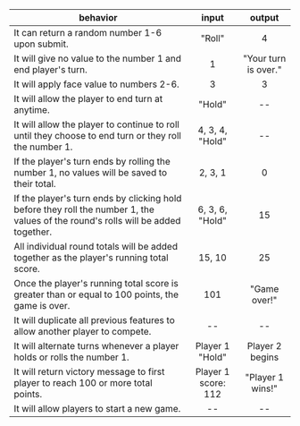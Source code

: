 | behavior |  input   |  output  |
|----------|:--------:|:--------:|
| It can return a random number 1-6 upon submit. | "Roll" | 4 |
| It will give no value to the number 1 and end player's turn. | 1 | "Your turn is over." |
| It will apply face value to numbers 2-6. | 3 | 3 |
| It will allow the player to end turn at anytime. | "Hold" | -- |
| It will allow the player to continue to roll until they choose to end turn or they roll the number 1. | 4, 3, 4, "Hold" | -- |
| If the player's turn ends by rolling the number 1, no values will be saved to their total. | 2, 3, 1 | 0 |
| If the player's turn ends by clicking hold before they roll the number 1, the values of the round's rolls will be added together. | 6, 3, 6, "Hold" | 15 |
| All individual round totals will be added together as the player's running total score. | 15, 10 | 25 |
| Once the player's running total score is greater than or equal to 100 points, the game is over. | 101 | "Game over!" |
| It will duplicate all previous features to allow another player to compete. | -- | -- |
| It will alternate turns whenever a player holds or rolls the number 1. | Player 1 "Hold" | Player 2 begins |
| It will return victory message to first player to reach 100 or more total points. | Player 1 score: 112 | "Player 1 wins!" |
| It will allow players to start a new game. | -- | -- |
